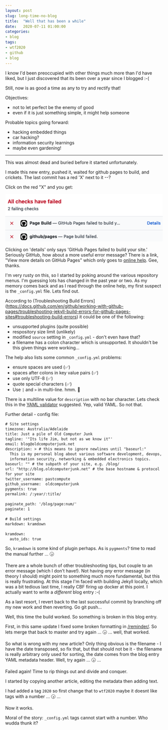 ```yaml
---
layout: post
slug: long-time-no-blog
title:  "Well that has been a while"
date:   2020-07-11 01:00:00
categories:
- blog
tags:
- wtf2020
- github
- blog
---
```


I know I'd been preoccupied with other things much more than I'd have liked, but I just discovered that its been over a year since I blogged :-(

Still, now is as good a time as any to try and rectify that!

Objectives:
- not to let perfect be the enemy of good
- even if it is just something simple, it might help someone

Probable topics going forward:
- hacking embedded things
- car hacking?
- information security learnings
- maybe even gardening!

---

This was almost dead and buried before it started unfortunately.

I made this new entry, pushed it, waited for github pages to build, and crickets.  The last commit has a red 'X' next to it --?

Click on the red "X" and you get:

<img src="/images/Screenshot-at-Jul-11-20-23-35.png" alt="Screenshot of error detail" class="inline"/>

Clicking on 'details' only says 'GitHub Pages failed to build your site.'  Seriously GitHub, how about a more useful error message? There is a link, "View more details on GitHub Pages" which only goes to [online help](https://pages.github.com/). Gee, thanks.

I'm very rusty on this, so I started by poking around the various repository menus. I'm guessing lots has changed in the past year or two. As my memory comes back and as I read through the online help, my first suspect is the `_config.yml` file. Lets find out.

According to (Troubleshooting Build Errors](https://docs.github.com/en/github/working-with-github-pages/troubleshooting-jekyll-build-errors-for-github-pages-sites#troubleshooting-build-errors) it could be one of the following:
- unsupported plugins (quite possible)
- respository size limit (unlikely)
- modified `source` setting in `_config.yml` - don't even have that?
- a filename has a colon character which is unsupported. It shouldn't be this given things were working...

The help also lists some common `_config.yml` problems:
- ensure spaces are used (✅)
- spaces after colons in key value pairs (✅)
- use only UTF-8 (✅)
- quote special characters (✅)
- Use `|` and `>` in multi-line. hmm. 🤔

There is a multiline value for `description` with no bar character. Lets check this in the [YAML validator](https://codebeautify.org/yaml-validator) suggested.  Yep, valid YAML. So not that.

Further detail - config file:
```
# Site settings
timezone: Australia/Adelaide
title: Just a pile of Old Computer Junk
tagline: '"Its life Jim, but not as we know it"'
email: blog@oldcomputerjunk.net
description: > # this means to ignore newlines until "baseurl:"
  This is my personal blog about various software development, devops,
  information security, networking & embedded electronics topics.
baseurl: "" # the subpath of your site, e.g. /blog/
url: "http://blog.oldcomputerjunk.net" # the base hostname & protocol for your site
twitter_username: pastcompute
github_username:  oldcomputerjunk
pygments: true
permalink: /:year/:title/

paginate_path: '/blog/page:num/'
paginate: 1

# Build settings
markdown: kramdown

kramdown:
  auto_ids: true
```

So, `kramdown` is some kind of plugin perhaps. As is `pygments`? time to read the manual further ... 🕟

There are a whole bunch of other troubleshooting tips, but couple to an error message (which I don't have!).  Not having _any_ error message (in theory I should) might point to something much more fundamental, but this is really frustrating. At this stage I'm faced with building Jekyll locally, which was a bit tedious last time, I really CBF firing up docker at this point. I actually want to write a _different_ blog entry :-(

As a last resort, I revert back to the last successful commit by branching off my new work and then reverting. Go git push...

Well, this time the build worked. So something is broken in this blog entry.

First, in this same update I fixed some broken formatting in [/reminder/](). So lets merge that back to master and try again ... 🕟 ... well, that worked.

So what is wrong with my new article? Only thing obvious is the filename - I have the date transposed, so fix that, but that should not be it - the filename is really arbitrary only used for sorting, the date comes from the blog entry YAML metadata header. Well, try again ... 🕟 ...

Failed again! Time to rip things out and divide and conquer.

I started by copying another article, editing the metadata then adding text.

I had added a tag `2020` so first change that to `wtf2020` maybe it doesnt like tags with a number ... 🕟 ...

Now it works.

Moral of the story: `_config.yml` tags cannot start with a number. Who wudda thunk it?
